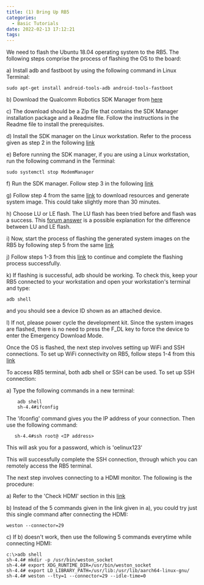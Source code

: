 ```yaml
---
title: (1) Bring Up RB5
categories:
  - Basic Tutorials
date: 2022-02-13 17:12:21
tags:
---
```

We need to flash the Ubuntu 18.04 operating system to the RB5. The following steps comprise the process of flashing the OS to the board:

a) Install adb and fastboot by using the following command in Linux Terminal: 

  ```
  sudo apt-get install android-tools-adb android-tools-fastboot
  ```

b) Download the Qualcomm Robotics SDK Manager from [here](https://www.thundercomm.com/product/qualcomm-robotics-rb5-development-kit/#sdk-manager)

c) The download should be a Zip file that contains the SDK Manager installation package and a Readme file. Follow the instructions in the Readme file to install the prerequisites.

d) Install the SDK manager on the Linux workstation. Refer to the process given as step 2 in the following [link](https://developer.qualcomm.com/qualcomm-robotics-rb5-kit/quick-start-guide/qualcomm_robotics_rb5_development_kit_bring_up/download-and-install-the-SDK-manager)

e) Before running the SDK manager, if you are using a Linux workstation, run the following command in the Terminal: 
```
sudo systemctl stop ModemManager
```

f) Run the SDK manager. Follow step 3 in the following [link](https://developer.qualcomm.com/qualcomm-robotics-rb5-kit/quick-start-guide/qualcomm_robotics_rb5_development_kit_bring_up/download-and-install-the-SDK-manager)

g) Follow step 4 from the same [link](https://developer.qualcomm.com/qualcomm-robotics-rb5-kit/quick-start-guide/qualcomm_robotics_rb5_development_kit_bring_up/download-and-install-the-SDK-manager) to download resources and generate system image. This could take slightly more than 30 minutes. 

h) Choose LU or LE flash. The LU flash has been tried before and flash was a success. This [forum answer](https://developer.qualcomm.com/comment/18517) is a possible explanation for the difference between LU and LE flash.

i) Now, start the process of flashing the generated system images on the RB5 by following step 5 from the same [link](https://developer.qualcomm.com/qualcomm-robotics-rb5-kit/quick-start-guide/qualcomm_robotics_rb5_development_kit_bring_up/download-and-install-the-SDK-manager)

j) Follow steps 1-3 from this [link](https://developer.qualcomm.com/qualcomm-robotics-rb5-kit/quick-start-guide/qualcomm_robotics_rb5_development_kit_bring_up/flash-images) to continue and complete the flashing process successfully.

k) If flashing is successful, adb should be working. To check this, keep your RB5 connected to your workstation and open your workstation's terminal and type: 
```
adb shell
```
and you should see a device ID shown as an attached device.

l) If not, please power cycle the development kit. Since the system images are flashed, there is no need to press the F_DL key to force the device to enter the Emergency Download Mode.

Once the OS is flashed, the next step involves setting up WiFi and SSH connections.
To set up WiFi connectivity on RB5, follow steps 1-4 from this [link](https://developer.qualcomm.com/qualcomm-robotics-rb5-kit/quick-start-guide/qualcomm_robotics_rb5_development_kit_bring_up/set-up-network)

To access RB5 terminal, both adb shell or SSH can be used. To set up SSH connection:

a) Type the following commands in a new terminal:
```
    adb shell  
    sh-4.4#ifconfig 
```
The 'ifconfig' command gives you the IP address of your connection.
  Then use the following command:
```
   sh-4.4#ssh root@ <IP address>
```
 This will ask you for a password, which is 'oelinux123'
  
This will successfully complete the SSH connection, through which you can remotely access the RB5 terminal.
  
The next step involves connecting to a HDMI monitor. The following is the procedure:

  a) Refer to the 'Check HDMI' section in this [link](https://developer.qualcomm.com/qualcomm-robotics-rb5-kit/quick-start-guide/qualcomm_robotics_rb5_development_kit_bring_up/set-up-network)
  
  b) Instead of the 5 commands given in the link given in a), you could try just this single command after connecting the HDMI: 
  ```
  weston --connector=29
  ```
  c) If b) doesn't work, then use the following 5 commands everytime while connecting HDMI:
  ```
  c:\>adb shell
  sh-4.4# mkdir -p /usr/bin/weston_socket
  sh-4.4# export XDG_RUNTIME_DIR=/usr/bin/weston_socket
  sh-4.4# export LD_LIBRARY_PATH=/usr/lib:/usr/lib/aarch64-linux-gnu/
  sh-4.4# weston --tty=1 --connector=29 --idle-time=0
  ```
    


